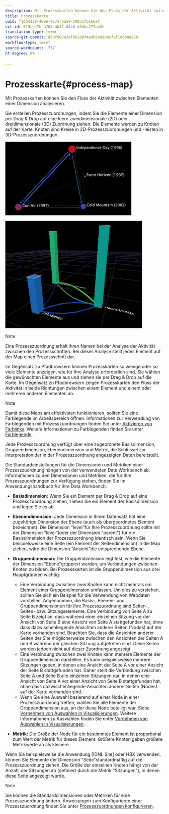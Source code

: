 ```yaml
---
description: Mit Prozesskarten können Sie den Fluss der Aktivität zwischen Elementen einer Dimension analysieren.
title: Prozesskarte
uuid: f1db41a9-400e-467a-ba59-39831fb166af
exl-id: 019cee7b-a704-4b47-84c6-d3ddc277c43e
translation-type: tm+mt
source-git-commit: d9df90242ef96188f4e4b5e6d04cfef196b0a628
workflow-type: tm+mt
source-wordcount: '737'
ht-degree: 0%

---
```


# Prozesskarte{#process-map}

Mit Prozesskarten können Sie den Fluss der Aktivität zwischen Elementen einer Dimension analysieren.

Sie erstellen Prozesszuordnungen, indem Sie die Elemente einer Dimension per Drag &amp; Drop auf eine leere zweidimensionale (2D) oder dreidimensionale (3D) Zuordnung ziehen. Die Elemente werden zu Knoten auf der Karte. Knoten sind Kreise in 2D-Prozesszuordnungen und -leisten in 3D-Prozesszuordnungen.

![](assets/vis_2DProcessMap.png)

![](assets/vis_3DProcessMap.png)

>[!NOTE]
>
>Eine Prozesszuordnung erhält ihren Namen bei der Analyse der Aktivität zwischen den Prozessschritten. Bei dieser Analyse stellt jedes Element auf der Map einen Prozessschritt dar.

Im Gegensatz zu Pfadbrowsern können Prozesskarten so wenige oder so viele Elemente anzeigen, wie für Ihre Analyse erforderlich sind. Sie wählen die gewünschten Elemente aus und ziehen sie per Drag &amp; Drop auf die Karte. Im Gegensatz zu Pfadbrowsern zeigen Prozesskarten den Fluss der Aktivität in beide Richtungen zwischen einem Element und einem oder mehreren anderen Elementen an.

>[!NOTE]
>
>Damit diese Maps am effektivsten funktionieren, sollten Sie eine Farblegende im Arbeitsbereich öffnen. Informationen zur Verwendung von Farblegenden mit Prozesszuordnungen finden Sie unter [Aktivieren von Farblinks](../../../../home/c-get-started/c-analysis-vis/c-proc-maps/c-act-color-lnks.md#concept-2c9b9f67f2bd4cd7a5431fa21c094edc). Weitere Informationen zu Farblegenden finden Sie unter [Farblegende](../../../../home/c-get-started/c-analysis-vis/c-legends/c-color-leg.md#concept-f84d51dc0d6547f981d0642fc2d01358).

Jede Prozesszuordnung verfügt über eine zugeordnete Basisdimension, Gruppendimension, Ebenendimension und Metrik, die Schlüssel zur Interpretation der in der Prozesszuordnung angezeigten Daten bereitstellt.

Die Standardeinstellungen für die Dimensionen und Metriken einer Prozesszuordnung hängen von der verwendeten Data Workbench ab. Informationen zu den Dimensionen und Metriken, die für Ihre Prozesszuordnungen zur Verfügung stehen, finden Sie im Anwendungshandbuch für Ihre Data Workbench.

* **Basisdimension:** Wenn Sie ein Element per Drag &amp; Drop auf eine Prozesszuordnung ziehen, ziehen Sie ein Element der Basisdimension und legen Sie es ab.
* **Ebenendimension:** Jede Dimension in Ihrem Datensatz hat eine zugehörige Dimension der Ebene (auch als übergeordnetes Element bezeichnet). Die Dimension &quot;level&quot;für Ihre Prozesszuordnung sollte mit der Dimension &quot;level&quot;(oder der Dimension &quot;parent&quot;) für die Basisdimension der Prozesszuordnung identisch sein. Wenn Sie beispielsweise eine Seite (ein Element der Seitendimension) in die Map ziehen, wäre die Dimension &quot;Ansicht&quot;die entsprechende Ebene.
* **Gruppendimension:** Die Gruppendimension legt fest, wie die Elemente der Dimension &quot;Ebene&quot;gruppiert werden, um Verbindungen zwischen Knoten zu bilden. Bei Prozesskarten ist die Gruppendimension aus drei Hauptgründen wichtig:

   * Eine Verbindung zwischen zwei Knoten kann nicht mehr als ein Element einer Gruppendimension umfassen. Um dies zu verstehen, sollten Sie sich ein Beispiel für die Verwendung von Webdaten vorstellen. Angenommen, die Basis-, Ebenen- und Gruppendimensionen für Ihre Prozesszuordnung sind Seiten-, Seiten- bzw. Sitzungselemente. Eine Verbindung von Seite A zu Seite B zeigt an, dass während einer einzelnen Sitzung vor der Ansicht von Seite B eine Ansicht von Seite A stattgefunden hat, ohne dass dazwischenliegende Ansichten anderer Seiten (Nodes) auf der Karte vorhanden sind. Beachten Sie, dass die Ansichten anderer Seiten der Site möglicherweise zwischen den Ansichten der Seiten A und B während der gleichen Sitzung aufgetreten sind. Diese Seiten werden jedoch nicht auf dieser Zuordnung angezeigt.
   * Eine Verbindung zwischen zwei Knoten kann mehrere Elemente der Gruppendimension darstellen. Es kann beispielsweise mehrere Sitzungen geben, in denen eine Ansicht der Seite A vor einer Ansicht der Seite B stattgefunden hat. Daher stellt die Verbindung zwischen Seite A und Seite B alle einzelnen Sitzungen dar, in denen eine Ansicht von Seite A vor einer Ansicht von Seite B stattgefunden hat, ohne dass dazwischenliegende Ansichten anderer Seiten (Nodes) auf der Karte vorhanden sind.
   * Wenn Sie eine Auswahl basierend auf einer Node in einer Prozesszuordnung treffen, wählen Sie alle Elemente der Gruppendimension aus, an der diese Node beteiligt war. Siehe [Vornehmen von Auswahlen in Visualisierungen](../../../../home/c-get-started/c-vis/c-sel-vis/c-sel-vis.md#concept-012870ec22c7476e9afbf3b8b2515746). Weitere Informationen zu Auswahlen finden Sie unter [Vornehmen von Auswahlen in Visualisierungen](../../../../home/c-get-started/c-vis/c-sel-vis/c-sel-vis.md#concept-012870ec22c7476e9afbf3b8b2515746).

* **Metrik:** Die Größe der Node für ein bestimmtes Element ist proportional zum Wert der Metrik für dieses Element. Größere Knoten geben größere Metrikwerte an als kleinere.

Wenn Sie beispielsweise die Anwendung [!DNL Site] oder HBX verwenden, können Sie Elemente der Dimension &quot;Seite&quot;standardmäßig auf die Prozesszuordnung ziehen. Die Größe der einzelnen Knoten hängt von der Anzahl der Sitzungen ab (definiert durch die Metrik &quot;Sitzungen&quot;), in denen diese Seite angezeigt wurde.

>[!NOTE]
>
>Sie können die Standarddimensionen oder Metriken für eine Prozesszuordnung ändern. Anweisungen zum Konfigurieren einer Prozesszuordnung finden Sie unter [Prozesszuordnungen konfigurieren](../../../../home/c-get-started/c-intf-anlys-ftrs/t-config-proc-maps.md#task-4a95730b18a14bc790a77c013832b2d6).
